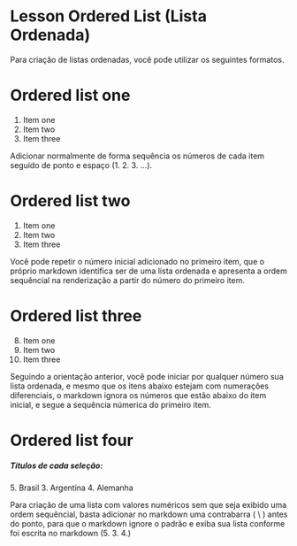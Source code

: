# Lesson Ordered List (Lista Ordenada)

Para criação de listas ordenadas, você pode utilizar os seguintes formatos.

# Ordered list one

1. Item one
2. Item two
3. Item three

Adicionar normalmente de forma sequência os números de cada item seguido de ponto e espaço (1. 2. 3. ...).

# Ordered list two

1. Item one
1. Item two
1. Item three

Você pode repetir o número inicial adicionado no primeiro item, que o próprio markdown identifica ser de uma lista ordenada e apresenta a ordem sequêncial na renderização a partir do número do primeiro item. 

# Ordered list three

8. Item one
5. Item two
3. Item three

Seguindo a orientação anterior, você pode iniciar por qualquer número sua lista ordenada, e mesmo que os itens abaixo estejam com numerações diferenciais, o markdown ignora os números que estão abaixo do item inicial, e segue a sequência númerica do primeiro item.

# Ordered list four

##### Títulos de cada seleção:

5\. Brasil
3\. Argentina
4\. Alemanha

Para criação de uma lista com valores numéricos sem que seja exibido uma ordem sequêncial, basta adicionar no markdown uma contrabarra ( \ ) antes do ponto, para que o markdown ignore o padrão e exiba sua lista conforme foi escrita no markdown (5\. 3\. 4\.)